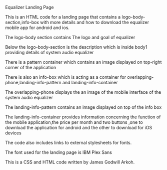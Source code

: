 Equalizer Landing Page

This is an HTML code for a landing page that contains a logo-body-section,info-box with more details and how to download the equalizer mobile app for android and ios.

The logo-body section contains The logo and goal of equalizer

Below the logo-body-section is the description which is inside body1 providing details of system audio equalizer

There is a pattern container which contains an image displayed on top-right corner of the application

There is also an info-box which is acting as a container for overlapping-phone,landing-info-pattern and landing-info-container

The overlapping-phone displays the an image of the mobile interface of the system audio equalizer

The landing-info-pattern contains an image displayed on top of the info box

The landing-info-container provides information concerning the function of the mobile application,the price per month and two buttons  ,one to download the application for 
android and the other to download for iOS devices

The code also includes links to external stylesheets for fonts.

The font used for the landing page is IBM Plex Sans 

This is a CSS and HTML code written by James Godwill Arkoh.
